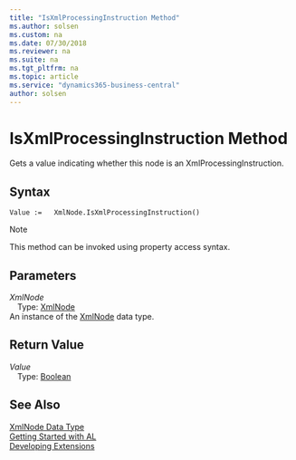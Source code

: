 ```yaml
---
title: "IsXmlProcessingInstruction Method"
ms.author: solsen
ms.custom: na
ms.date: 07/30/2018
ms.reviewer: na
ms.suite: na
ms.tgt_pltfrm: na
ms.topic: article
ms.service: "dynamics365-business-central"
author: solsen
---
```

[//]: # (START>DO_NOT_EDIT)
[//]: # (IMPORTANT:Do not edit any of the content between here and the END>DO_NOT_EDIT.)
[//]: # (Any modifications should be made in the .resx files in the ModernDev repo.)
# IsXmlProcessingInstruction Method
Gets a value indicating whether this node is an XmlProcessingInstruction.

## Syntax
```
Value :=   XmlNode.IsXmlProcessingInstruction()
```
> [!NOTE]  
> This method can be invoked using property access syntax.  

## Parameters
*XmlNode*  
&emsp;Type: [XmlNode](xmlnode-data-type.md)  
An instance of the [XmlNode](xmlnode-data-type.md) data type.  

## Return Value
*Value*  
&emsp;Type: [Boolean](boolean-data-type.md)  
  


[//]: # (IMPORTANT: END>DO_NOT_EDIT)
## See Also
[XmlNode Data Type](xmlnode-data-type.md)  
[Getting Started with AL](../devenv-get-started.md)  
[Developing Extensions](../devenv-dev-overview.md)